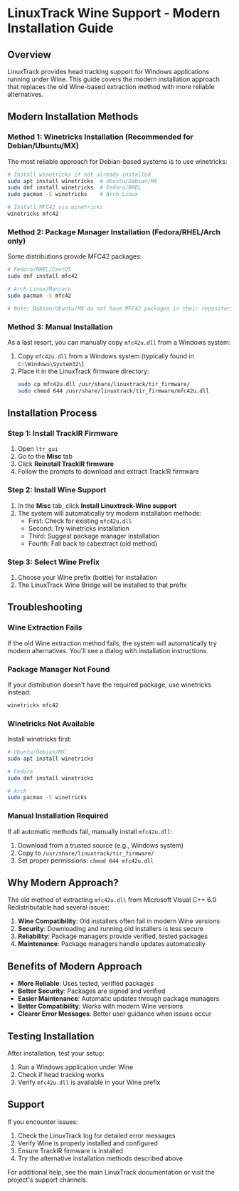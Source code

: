 # LinuxTrack Wine Support - Modern Installation Guide

## Overview

LinuxTrack provides head tracking support for Windows applications running under Wine. This guide covers the modern installation approach that replaces the old Wine-based extraction method with more reliable alternatives.

## Modern Installation Methods

### Method 1: Winetricks Installation (Recommended for Debian/Ubuntu/MX)

The most reliable approach for Debian-based systems is to use winetricks:

```bash
# Install winetricks if not already installed
sudo apt install winetricks  # Ubuntu/Debian/MX
sudo dnf install winetricks  # Fedora/RHEL
sudo pacman -S winetricks    # Arch Linux

# Install MFC42 via winetricks
winetricks mfc42
```

### Method 2: Package Manager Installation (Fedora/RHEL/Arch only)

Some distributions provide MFC42 packages:

```bash
# Fedora/RHEL/CentOS
sudo dnf install mfc42

# Arch Linux/Manjaro
sudo pacman -S mfc42

# Note: Debian/Ubuntu/MX do not have MFC42 packages in their repositories
```

### Method 3: Manual Installation

As a last resort, you can manually copy `mfc42u.dll` from a Windows system:

1. Copy `mfc42u.dll` from a Windows system (typically found in `C:\Windows\System32\`)
2. Place it in the LinuxTrack firmware directory:
   ```bash
   sudo cp mfc42u.dll /usr/share/linuxtrack/tir_firmware/
   sudo chmod 644 /usr/share/linuxtrack/tir_firmware/mfc42u.dll
   ```

## Installation Process

### Step 1: Install TrackIR Firmware
1. Open `ltr_gui`
2. Go to the **Misc** tab
3. Click **Reinstall TrackIR firmware**
4. Follow the prompts to download and extract TrackIR firmware

### Step 2: Install Wine Support
1. In the **Misc** tab, click **Install Linuxtrack-Wine support**
2. The system will automatically try modern installation methods:
   - First: Check for existing `mfc42u.dll`
   - Second: Try winetricks installation
   - Third: Suggest package manager installation
   - Fourth: Fall back to cabextract (old method)

### Step 3: Select Wine Prefix
1. Choose your Wine prefix (bottle) for installation
2. The LinuxTrack Wine Bridge will be installed to that prefix

## Troubleshooting

### Wine Extraction Fails
If the old Wine extraction method fails, the system will automatically try modern alternatives. You'll see a dialog with installation instructions.

### Package Manager Not Found
If your distribution doesn't have the required package, use winetricks instead:

```bash
winetricks mfc42
```

### Winetricks Not Available
Install winetricks first:
```bash
# Ubuntu/Debian/MX
sudo apt install winetricks

# Fedora
sudo dnf install winetricks

# Arch
sudo pacman -S winetricks
```

### Manual Installation Required
If all automatic methods fail, manually install `mfc42u.dll`:

1. Download from a trusted source (e.g., Windows system)
2. Copy to `/usr/share/linuxtrack/tir_firmware/`
3. Set proper permissions: `chmod 644 mfc42u.dll`

## Why Modern Approach?

The old method of extracting `mfc42u.dll` from Microsoft Visual C++ 6.0 Redistributable had several issues:

1. **Wine Compatibility**: Old installers often fail in modern Wine versions
2. **Security**: Downloading and running old installers is less secure
3. **Reliability**: Package managers provide verified, tested packages
4. **Maintenance**: Package managers handle updates automatically

## Benefits of Modern Approach

- **More Reliable**: Uses tested, verified packages
- **Better Security**: Packages are signed and verified
- **Easier Maintenance**: Automatic updates through package managers
- **Better Compatibility**: Works with modern Wine versions
- **Clearer Error Messages**: Better user guidance when issues occur

## Testing Installation

After installation, test your setup:

1. Run a Windows application under Wine
2. Check if head tracking works
3. Verify `mfc42u.dll` is available in your Wine prefix

## Support

If you encounter issues:

1. Check the LinuxTrack log for detailed error messages
2. Verify Wine is properly installed and configured
3. Ensure TrackIR firmware is installed
4. Try the alternative installation methods described above

For additional help, see the main LinuxTrack documentation or visit the project's support channels. 